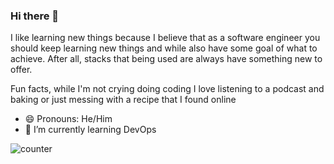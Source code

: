 ### Hi there 👋

I like learning new things because I believe that as a software engineer you should keep learning new things and while also have some goal of what to achieve. After all, stacks that being used are always have something new to offer.

Fun facts, while I'm not crying doing coding I love listening to a podcast and baking or just messing with a recipe that  I found online



- 😄 Pronouns: He/Him
- 🌱 I’m currently learning DevOps

![counter](https://ene3oosohyebu4a.m.pipedream.net)


<!--
**metagenes/metagenes** is a ✨ _special_ ✨ repository because its `README.md` (this file) appears on your GitHub profile.

Here are some ideas to get you started:

- 🔭 I’m currently working on ...
- 🌱 I’m currently learning ...
- 👯 I’m looking to collaborate on ...
- 🤔 I’m looking for help with ...
- 💬 Ask me about ...
- 📫 How to reach me: ...
- 😄 Pronouns: ...
- ⚡ Fun fact: ...
-->
